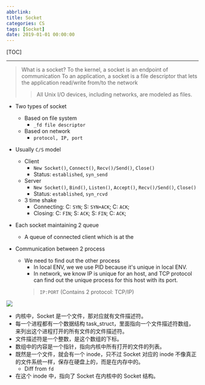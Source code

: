 ```yaml
---
abbrlink: 
title: Socket
categories: CS
tags: [Socket]
date: 2019-01-01 00:00:00
---
```


[TOC]
<!-- toc -->

---

> What is a socket?
> To the kernel, a socket is an endpoint of communication
> To an application, a socket is a file descriptor that lets the application read/write from/to the network
> > All Unix I/O devices, including networks, are modeled as files.

- Two types of socket
    - Based on file system
        - `_fd file descriptor`
    - Based on network
        - `protocol, IP, port`

- Usually `C/S` model
    - Client
        - `New Socket()`, `Connect()`, `Recv()/Send()`, `Close()`
        - Status: `established`, `syn_send`
    - Server
        - `New Socket()`, `Bind()`, `Listen()`, `Accept()`, `Recv()/Send()`, `Close()`
        - Status: `established`, `syn_rcvd`
    - 3 time shake
        - Connecting: C: `SYN`; S: `SYN+ACK`; C: `ACK`;
        - Closing: C: `FIN`; S: `ACK`; S: `FIN`; C: `ACK`;

- Each socket maintaining 2 queue
    - A queue of connected client which is at the 

- Communication between 2 process
    - We need to find out the other process
        - In local ENV, we we use PID because it's unique in local ENV.
        - In network, we know IP is unique for an host, and TCP protocol can find out the unique process for this host with its port.
        > `IP:PORT` (Contains 2 protocol: TCP/IP)

![](https://pic2.zhimg.com/v2-c397b75852db5484b834239709eca8d7_r.jpg)


- 内核中，Socket 是一个文件，那对应就有文件描述符。
- 每一个进程都有一个数据结构 task_struct，里面指向一个文件描述符数组，来列出这个进程打开的所有文件的文件描述符。
- 文件描述符是一个整数，是这个数组的下标。
- 数组中的内容是一个指针，指向内核中所有打开的文件的列表。
- 既然是一个文件，就会有一个 inode，只不过 Socket 对应的 inode 不像真正的文件系统一样，保存在硬盘上的，而是在内存中的。
    - Diff from `fd`
- 在这个 inode 中，指向了 Socket 在内核中的 Socket 结构。

